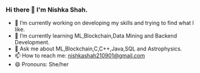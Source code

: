 ### Hi there 👋 I'm Nishka Shah.


- 🔭 I’m currently working on developing my skills and trying to find what I like.
- 🌱 I’m currently learning ML,Blockchain,Data Mining and Backend Development.
- 💬 Ask me about ML,Blockchain,C,C++,Java,SQL and Astrophysics.
- 📫 How to reach me: nishkashah210901@gmail.com
- 😄 Pronouns: She/her

